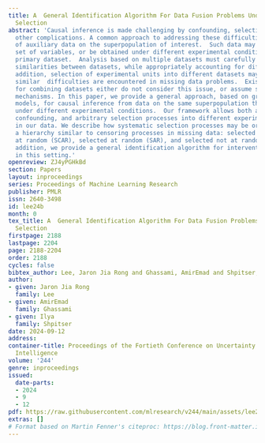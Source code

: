 ```yaml
---
title: A  General Identification Algorithm For Data Fusion Problems Under Systematic
  Selection
abstract: 'Causal inference is made challenging by confounding, selection bias, and
  other complications. A common approach to addressing these difficulties is the inclusion
  of auxiliary data on the superpopulation of interest.  Such data may measure a different
  set of variables, or be obtained under different experimental conditions than the
  primary dataset.  Analysis based on multiple datasets must carefully account for
  similarities between datasets, while appropriately accounting for differences. In
  addition, selection of experimental units into different datasets may be systematic;
  similar  difficulties are encountered in missing data problems.  Existing methods
  for combining datasets either do not consider this issue, or assume simple selection
  mechanisms. In this paper, we provide a general approach, based on graphical causal
  models, for causal inference from data on the same superpopulation that is obtained
  under different experimental conditions.  Our framework allows both arbitrary unobserved
  confounding, and arbitrary selection processes into different experimental regimes
  in our data. We describe how systematic selection processes may be organized into
  a hierarchy similar to censoring processes in missing data: selected completely
  at random (SCAR), selected at random (SAR), and selected not at random (SNAR). In
  addition, we provide a general identification algorithm for interventional distributions
  in this setting.'
openreview: ZJ4yPGHkBd
section: Papers
layout: inproceedings
series: Proceedings of Machine Learning Research
publisher: PMLR
issn: 2640-3498
id: lee24b
month: 0
tex_title: A  General Identification Algorithm For Data Fusion Problems Under Systematic
  Selection
firstpage: 2188
lastpage: 2204
page: 2188-2204
order: 2188
cycles: false
bibtex_author: Lee, Jaron Jia Rong and Ghassami, AmirEmad and Shpitser, Ilya
author:
- given: Jaron Jia Rong
  family: Lee
- given: AmirEmad
  family: Ghassami
- given: Ilya
  family: Shpitser
date: 2024-09-12
address:
container-title: Proceedings of the Fortieth Conference on Uncertainty in Artificial
  Intelligence
volume: '244'
genre: inproceedings
issued:
  date-parts:
  - 2024
  - 9
  - 12
pdf: https://raw.githubusercontent.com/mlresearch/v244/main/assets/lee24b/lee24b.pdf
extras: []
# Format based on Martin Fenner's citeproc: https://blog.front-matter.io/posts/citeproc-yaml-for-bibliographies/
---
```

